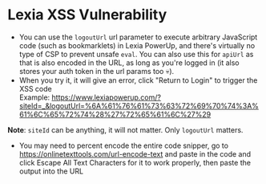 # Lexia XSS Vulnerability
* You can use the `logoutUrl` url parameter to execute arbitrary JavaScript code (such as bookmarklets) in Lexia PowerUp, and there's virtually no type of CSP to prevent unsafe `eval`. You can also use this for `apiUrl` as that is also encoded in the URL, as long as you're logged in (it also stores your auth token in the url params too :skull:).
* When you try it, it will give an error, click "Return to Login" to trigger the XSS code <br>
Example: https://www.lexiapowerup.com/?siteId=_&logoutUrl=%6A%61%76%61%73%63%72%69%70%74%3A%61%6C%65%72%74%28%27%72%65%61%6C%27%29

**Note**: `siteId` can be anything, it will not matter. Only `logoutUrl` matters.
* You may need to percent encode the entire code snipper, go to 
<https://onlinetexttools.com/url-encode-text> and paste in the code and click Escape All Text Characters for it to work properly, then paste the output into the URL
